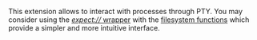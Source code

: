 This extension allows to interact with processes through PTY. You may
consider using the
<a href="/wrappers/expect.html" class="link"><em>expect://</em> wrapper</a>
with the
<a href="/ref/filesystem.html" class="link">filesystem functions</a>
which provide a simpler and more intuitive interface.
